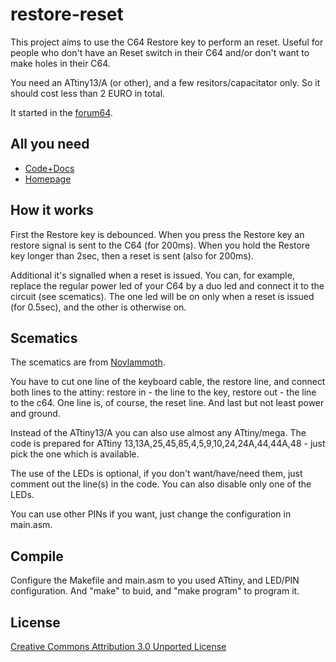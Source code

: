 restore-reset
=============

This project aims to use the C64 Restore key to perform an reset. Useful for
people who don't have an Reset switch in their C64 and/or don't want to
make holes in their C64.

You need an ATtiny13/A (or other), and a few resitors/capacitator only.
So it should cost less than 2 EURO in total.

It started in the [forum64][].

[forum64]: http://www.forum64.de/wbb3/board2-c64-alles-rund-um-den-brotkasten/board107-sonstiges/board44-bastelecke/44323-beleuchteter-resettaster/

All you need
------------

* [Code+Docs](https://github.com/alexkazik/restore-reset)
* [Homepage](http://alex.kazik.de/232/restore-reset)

How it works
------------
First the Restore key is debounced. When you press the Restore key an restore signal is sent
to the C64 (for 200ms). When you hold the Restore key longer than 2sec, then
a reset is sent (also for 200ms).

Additional it's signalled when a reset is issued. You can, for example,
replace the regular power led of your C64 by a duo led and connect it to the circuit
(see scematics). The one led will be on only when a reset is issued (for 0.5sec),
and the other is otherwise on.

Scematics
---------

The scematics are from [Novlammoth](http://www.forum64.de/wbb3/user/4215-novlammoth/).

You have to cut one line of the keyboard cable, the restore line, and connect both lines
to the attiny: restore in - the line to the key, restore out - the line to the c64.
One line is, of course, the reset line. And last but not least power and ground.

Instead of the ATtiny13/A you can also use almost any ATtiny/mega. The code is prepared
for ATtiny 13,13A,25,45,85,4,5,9,10,24,24A,44,44A,48 - just pick the one which is available.

The use of the LEDs is optional, if you don't want/have/need them, just comment out the
line(s) in the code. You can also disable only one of the LEDs.

You can use other PINs if you want, just change the configuration in main.asm.

Compile
-------

Configure the Makefile and main.asm to you used ATtiny, and LED/PIN configuration.
And "make" to buid, and "make program" to program it.

License
-------

[Creative Commons Attribution 3.0 Unported License](http://creativecommons.org/licenses/by/3.0/)
